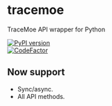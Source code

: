 # tracemoe
TraceMoe API wrapper for Python

[![PyPI version](https://badge.fury.io/py/tracemoe.svg)](https://badge.fury.io/py/tracemoe)  
[![CodeFactor](https://www.codefactor.io/repository/github/ethosa/tracemoe/badge)](https://www.codefactor.io/repository/github/ethosa/tracemoe)

## Now support
-   Sync/async.
-   All API methods.
